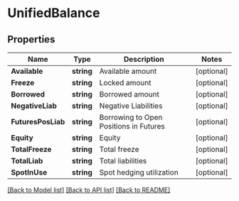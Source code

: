 # UnifiedBalance

## Properties

Name | Type | Description | Notes
------------ | ------------- | ------------- | -------------
**Available** | **string** | Available amount | [optional] 
**Freeze** | **string** | Locked amount | [optional] 
**Borrowed** | **string** | Borrowed amount | [optional] 
**NegativeLiab** | **string** | Negative Liabilities | [optional] 
**FuturesPosLiab** | **string** | Borrowing to Open Positions in Futures | [optional] 
**Equity** | **string** | Equity | [optional] 
**TotalFreeze** | **string** | Total freeze | [optional] 
**TotalLiab** | **string** | Total liabilities | [optional] 
**SpotInUse** | **string** | Spot hedging utilization | [optional] 

[[Back to Model list]](../README.md#documentation-for-models) [[Back to API list]](../README.md#documentation-for-api-endpoints) [[Back to README]](../README.md)


